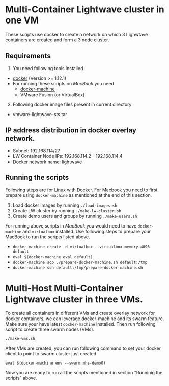 # Multi-Container Lightwave cluster in one VM
These scripts use docker to create a network on which 3 Lighwtave containers
are created and form a 3 node cluster.

## Requirements
1. You need following tools installed
  * [docker](https://docs.docker.com/engine/installation/) (Version >= 1.12.1)
  * For running these scripts on *MacBook* you need
    * [docker-machine](https://docs.docker.com/machine/install-machine/)
    * VMware Fusion (or VirtualBox)

2. Following docker image files present in current directory
  * vmware-lightwave-sts.tar

## IP address distribution in docker overlay network.

* Subnet: 192.168.114/27
* LW Container Node IPs: 192.168.114.2 - 192.168.114.4
* Docker network name: lightwave

## Running the scripts
Following steps are for Linux with Docker. For Macbook you need to first prepare using `docker-machine` as mentioned at the end of this section.

1. Load docker images by running `./load-images.sh`
2. Create LW cluster by running `./make-lw-cluster.sh`
5. Create demo users and groups by running `./make-users.sh`

For running above scripts in *MacBook* you would need to have `docker-machine` and `virtualbox` installed.
Use following steps to prepare your MacBook to run the scripts listed above.
* `docker-machine create -d virtualbox --virtualbox-memory 4096 default`
* `eval $(docker-machine eval default)`
* `docker-machine scp ./prepare-docker-machine.sh default:/tmp`
* `docker-machine ssh default:/tmp/prepare-docker-machine.sh`

# Multi-Host Multi-Container Lightwave cluster in three VMs.
To create all containers in different VMs and create overlay network for docker containers,
we can leverage docker-machine and its swarm feature.
Make sure your have latest `docker-machine` installed. Then run following script to create three
swarm nodes (VMs).
```
./make-vms.sh
```
After VMs are created, you can run following command to set your docker client to point to swarm cluster
just created.
```
eval $(docker-machine env --swarm mhs-demo0)
```
Now you are ready to run all the scripts mentioned in section "Runninig the scripts" above.
